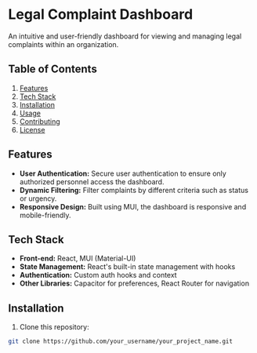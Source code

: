 # Legal Complaint Dashboard

An intuitive and user-friendly dashboard for viewing and managing legal complaints within an organization.

## Table of Contents
1. [Features](#features)
2. [Tech Stack](#tech-stack)
3. [Installation](#installation)
4. [Usage](#usage)
5. [Contributing](#contributing)
6. [License](#license)

## Features

- **User Authentication:** Secure user authentication to ensure only authorized personnel access the dashboard.
- **Dynamic Filtering:** Filter complaints by different criteria such as status or urgency.
- **Responsive Design:** Built using MUI, the dashboard is responsive and mobile-friendly.

## Tech Stack

- **Front-end:** React, MUI (Material-UI)
- **State Management:** React's built-in state management with hooks
- **Authentication:** Custom auth hooks and context
- **Other Libraries:** Capacitor for preferences, React Router for navigation

## Installation

1. Clone this repository:
```bash
git clone https://github.com/your_username/your_project_name.git
